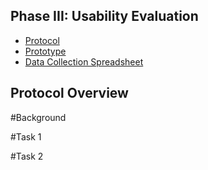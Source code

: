 ## Phase III: Usability Evaluation

* [Protocol](https://github.com/UsabilityEngineering/DoctorVerde/blob/master/phase3/DoctorVerdeProtocol.pdf)
* [Prototype](https://xd.adobe.com/view/aa438efd-953f-4a51-a444-14a28db70a0c-ff10/)
* [Data Collection Spreadsheet](https://docs.google.com/spreadsheets/d/1KaoBdcg1zuwB0vx1vRo3Soq8uMzRmiyELPo5geD84ng/edit?usp=sharing)

## Protocol Overview

#Background

#Task 1

#Task 2
